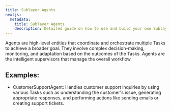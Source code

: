 ```yaml
---
title: Sublayer Agents
nextjs:
  metadata:
    title: Sublayer Agents
    description: Detailed guide on how to use and build your own Sublayer Agents
---
```


Agents are high-level entities that coordinate and orchestrate multiple Tasks to achieve a broader goal. They involve complex decision-making, monitoring, and adaptation based on the outcomes of the Tasks. Agents are the intelligent supervisors that manage the overall workflow.

## Examples:

- CustomerSupportAgent: Handles customer support inquiries by using various Tasks such as understanding the customer's issue, generating appropriate responses, and performing actions like sending emails or creating support tickets.

